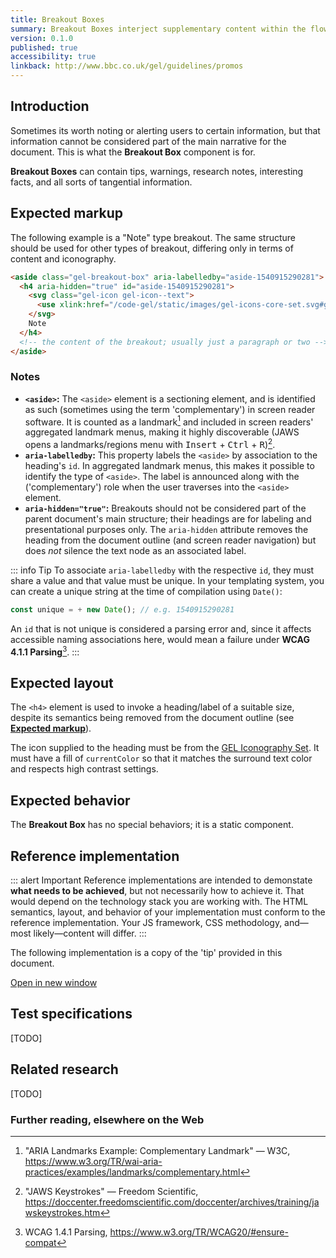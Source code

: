 ```yaml
---
title: Breakout Boxes
summary: Breakout Boxes interject supplementary content within the flow of a document
version: 0.1.0
published: true
accessibility: true
linkback: http://www.bbc.co.uk/gel/guidelines/promos
---
```


## Introduction

Sometimes its worth noting or alerting users to certain information, but that information cannot be considered part of the main narrative for the document. This is what the **Breakout Box** component is for. 

**Breakout Boxes** can contain tips, warnings, research notes, interesting facts, and all sorts of tangential information.

## Expected markup

The following example is a "Note" type breakout. The same structure should be used for other types of breakout, differing only in terms of content and iconography.

```html
<aside class="gel-breakout-box" aria-labelledby="aside-1540915290281">
  <h4 aria-hidden="true" id="aside-1540915290281">
    <svg class="gel-icon gel-icon--text">
      <use xlink:href="/code-gel/static/images/gel-icons-core-set.svg#gel-icon-info"></use>
    </svg>
    Note
  </h4>
  <!-- the content of the breakout; usually just a paragraph or two -->
</aside>
```

### Notes

* **`<aside>`:** The `<aside>` element is a sectioning element, and is identified as such (sometimes using the term 'complementary') in screen reader software. It is counted as a landmark[^1] and included in screen readers' aggregated landmark menus, making it highly discoverable (JAWS opens a landmarks/regions menu with <kbd>Insert</kbd> + <kbd>Ctrl</kbd> + <kbd>R</kbd>)[^2].
* **`aria-labelledby`:** This property labels the `<aside>` by association to the heading's `id`. In aggregated landmark menus, this makes it possible to identify the type of `<aside>`. The label is announced along with the ('complementary') role when the user traverses into the `<aside>` element.
* **`aria-hidden="true"`:** Breakouts should not be considered part of the parent document's main structure; their headings are for labeling and presentational purposes only. The `aria-hidden` attribute removes the heading from the document outline (and screen reader navigation) but does _not_ silence the text node as an associated label.

::: info Tip
To associate `aria-labelledby` with the respective `id`, they must share a value and that value must be unique. In your templating system, you can create a unique string at the time of compilation using `Date()`:

```js
const unique = + new Date(); // e.g. 1540915290281
```

An `id` that is not unique is considered a parsing error and, since it affects accessible naming associations here, would mean a failure under **WCAG 4.1.1 Parsing**[^3].
:::

## Expected layout

The `<h4>` element is used to invoke a heading/label of a suitable size, despite its semantics being removed from the document outline (see [**Expected markup**](#expected-markup)).

The icon supplied to the heading must be from the [GEL Iconography Set](http://bbc.github.io/gel-iconography/). It must have a fill of `currentColor` so that it matches the surround text color and respects high contrast settings.

## Expected behavior

The **Breakout Box** has no special behaviors; it is a static component. 

## Reference implementation

::: alert Important
Reference implementations are intended to demonstate **what needs to be achieved**, but not necessarily how to achieve it. That would depend on the technology stack you are working with. The HTML semantics, layout, and behavior of your implementation must conform to the reference implementation. Your JS framework, CSS methodology, and—most likely—content will differ.
:::

The following implementation is a copy of the 'tip' provided in this document.

<include src="components/demos/breakout-boxes.html">

<p><a class="gel-button gel-button--dark gel-long-primer-bold" href="../demos/breakout-boxes/" target="_new">Open in new window</a></p>

## Test specifications

[TODO]

## Related research

[TODO]

### Further reading, elsewhere on the Web

[^1]: "ARIA Landmarks Example: Complementary Landmark" — W3C, <https://www.w3.org/TR/wai-aria-practices/examples/landmarks/complementary.html>
[^2]: "JAWS Keystrokes" — Freedom Scientific, <https://doccenter.freedomscientific.com/doccenter/archives/training/jawskeystrokes.htm>
[^3]: WCAG 1.4.1 Parsing, <https://www.w3.org/TR/WCAG20/#ensure-compat>